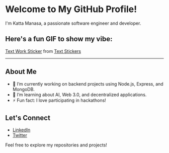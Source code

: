 # Welcome to My GitHub Profile!

I'm Katta Manasa, a passionate software engineer and developer.

## Here's a fun GIF to show my vibe:

<div class="tenor-gif-embed" data-postid="16760829579653810809" data-share-method="host" data-aspect-ratio="1" data-width="100%">
  <a href="https://tenor.com/view/text-work-computer-working-penguin-gif-16760829579653810809">Text Work Sticker</a> from <a href="https://tenor.com/search/text-stickers">Text Stickers</a>
</div>
<script type="text/javascript" async src="https://tenor.com/embed.js"></script>

---

## About Me

- 🔭 I’m currently working on backend projects using Node.js, Express, and MongoDB.
- 🌱 I’m learning about AI, Web 3.0, and decentralized applications.
- ⚡ Fun fact: I love participating in hackathons!

## Let's Connect

- [LinkedIn](https://www.linkedin.com)
- [Twitter](https://twitter.com)

Feel free to explore my repositories and projects!
